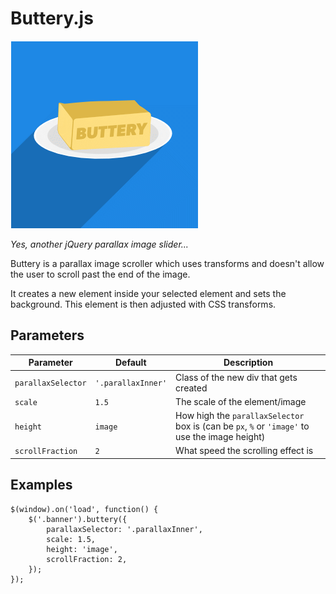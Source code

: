 # Buttery.js

<img src="assets/buttery.png" alt="buttery">

_Yes, another jQuery parallax image slider..._

Buttery is a parallax image scroller which uses transforms and doesn't allow the user to scroll past the end of the image.

It creates a new element inside your selected element and sets the background. This element is then adjusted with CSS transforms.

## Parameters

| Parameter | Default | Description |
|---|---|---|
| `parallaxSelector` | `'.parallaxInner'` | Class of the new div that gets created |
| `scale` | `1.5` | The scale of the element/image |
| `height` | `image` | How high the `parallaxSelector` box is (can be `px`, `%` or `'image'` to use the image height) |
| `scrollFraction` | `2` | What speed the scrolling effect is |

## Examples

```
$(window).on('load', function() {
	$('.banner').buttery({
		parallaxSelector: '.parallaxInner',
		scale: 1.5,
		height: 'image',
		scrollFraction: 2,
	});
});
```

